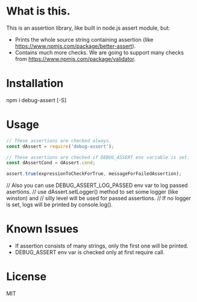 # What is this.

This is an assertion library, like built in node.js assert module, but:

* Prints the whole source string containing assertion (like https://www.npmjs.com/package/better-assert).
* Contains much more checks. We are going to support many checks from https://www.npmjs.com/package/validator.

# Installation

npm i debug-assert [-S]

# Usage

```js
// These assertions are checked always.
const dAssert = require('debug-assert');

// These assertions are checked if DEBUG_ASSERT env variable is set.
const dAssertCond = dAssert.cond;

assert.true(expressionToCheckForTrue, messageForFailedAssertion);
```

// Also you can use DEBUG_ASSERT_LOG_PASSED env var to log passed asertions.
// use dAssert.setLogger() method to set some logger (like winston) and
// silly level will be used for passed assertions.
// If no logger is set, logs will be printed by console.log().

# Known Issues

* If assertion consists of many strings, only the first one will be printed.
* DEBUG_ASSERT env var is checked only at first require call.

# License

MIT
